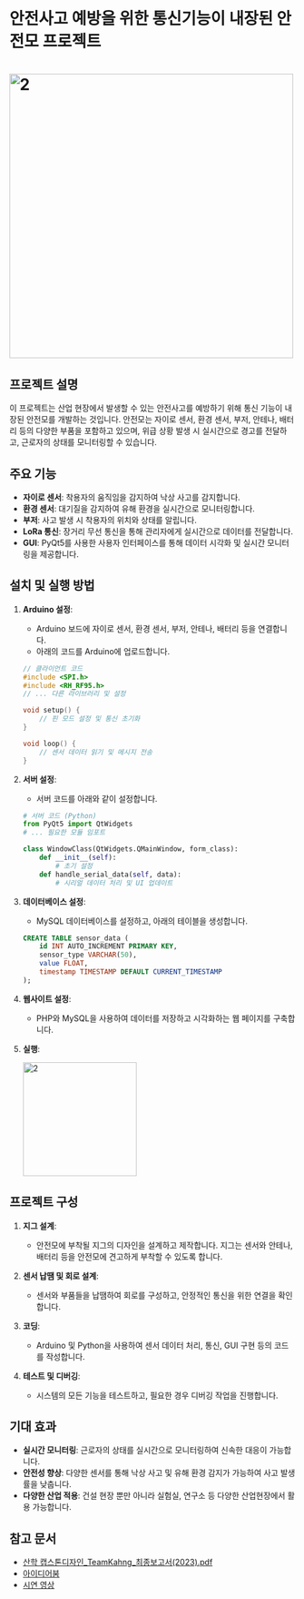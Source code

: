 # 안전사고 예방을 위한 통신기능이 내장된 안전모 프로젝트 

#        <img width="500" alt="2" src= "https://github.com/user-attachments/assets/b6f79172-8c6c-455a-9e41-65d6dcfc3db7">

## 프로젝트 설명

이 프로젝트는 산업 현장에서 발생할 수 있는 안전사고를 예방하기 위해 통신 기능이 내장된 안전모를 개발하는 것입니다. 안전모는 자이로 센서, 환경 센서, 부저, 안테나, 배터리 등의 다양한 부품을 포함하고 있으며, 위급 상황 발생 시 실시간으로 경고를 전달하고, 근로자의 상태를 모니터링할 수 있습니다.

## 주요 기능

- **자이로 센서**: 착용자의 움직임을 감지하여 낙상 사고를 감지합니다.
- **환경 센서**: 대기질을 감지하여 유해 환경을 실시간으로 모니터링합니다.
- **부저**: 사고 발생 시 착용자의 위치와 상태를 알립니다.
- **LoRa 통신**: 장거리 무선 통신을 통해 관리자에게 실시간으로 데이터를 전달합니다.
- **GUI**: PyQt5를 사용한 사용자 인터페이스를 통해 데이터 시각화 및 실시간 모니터링을 제공합니다.

## 설치 및 실행 방법

1. **Arduino 설정**:
    - Arduino 보드에 자이로 센서, 환경 센서, 부저, 안테나, 배터리 등을 연결합니다.
    - 아래의 코드를 Arduino에 업로드합니다.

    ```c
    // 클라이언트 코드
    #include <SPI.h>
    #include <RH_RF95.h>
    // ... 다른 라이브러리 및 설정
    
    void setup() {
        // 핀 모드 설정 및 통신 초기화
    }
    
    void loop() {
        // 센서 데이터 읽기 및 메시지 전송
    }
    ```

2. **서버 설정**:
    - 서버 코드를 아래와 같이 설정합니다.

    ```python
    # 서버 코드 (Python)
    from PyQt5 import QtWidgets
    # ... 필요한 모듈 임포트
    
    class WindowClass(QtWidgets.QMainWindow, form_class):
        def __init__(self):
            # 초기 설정
        def handle_serial_data(self, data):
            # 시리얼 데이터 처리 및 UI 업데이트
    ```

3. **데이터베이스 설정**:
    - MySQL 데이터베이스를 설정하고, 아래의 테이블을 생성합니다.

    ```sql
    CREATE TABLE sensor_data (
        id INT AUTO_INCREMENT PRIMARY KEY,
        sensor_type VARCHAR(50),
        value FLOAT,
        timestamp TIMESTAMP DEFAULT CURRENT_TIMESTAMP
    );
    ```

4. **웹사이트 설정**:
    - PHP와 MySQL을 사용하여 데이터를 저장하고 시각화하는 웹 페이지를 구축합니다.

5. **실행**:

   <img width="200" alt="2" src= https://github.com/user-attachments/assets/e49c43cf-4b27-4c0f-9ccb-7d3c704c4330>
   
## 프로젝트 구성

1. **지그 설계**:
    - 안전모에 부착될 지그의 디자인을 설계하고 제작합니다. 지그는 센서와 안테나, 배터리 등을 안전모에 견고하게 부착할 수 있도록 합니다.

2. **센서 납땜 및 회로 설계**:
    - 센서와 부품들을 납땜하여 회로를 구성하고, 안정적인 통신을 위한 연결을 확인합니다.

3. **코딩**:
    - Arduino 및 Python을 사용하여 센서 데이터 처리, 통신, GUI 구현 등의 코드를 작성합니다.

4. **테스트 및 디버깅**:
    - 시스템의 모든 기능을 테스트하고, 필요한 경우 디버깅 작업을 진행합니다.

## 기대 효과

- **실시간 모니터링**: 근로자의 상태를 실시간으로 모니터링하여 신속한 대응이 가능합니다.
- **안전성 향상**: 다양한 센서를 통해 낙상 사고 및 유해 환경 감지가 가능하여 사고 발생률을 낮춥니다.
- **다양한 산업 적용**: 건설 현장 뿐만 아니라 실험실, 연구소 등 다양한 산업현장에서 활용 가능합니다.


## 참고 문서

- [산학 캡스톤디자인_TeamKahng_최종보고서(2023).pdf](https://github.com/user-attachments/files/16349359/_TeamKahng_.2023.pdf)
- [아이디어붐](https://ideaboom.net/project/project/view?seq=1437&search_keyword=%EC%95%88%EC%A0%84%EB%AA%A8&data_seq[]=1&data_seq[]=2&data_seq[]=3&data_seq[]=4&data_seq[]=5&data_seq[]=6&data_seq[]=7&data_seq[]=8&data_seq[]=9&data_seq[]=10&data_seq[]=11&data_seq[]=12&data_seq[]=13&order=reg)
- [시연 영상](https://youtu.be/vbhFi2KNafI?si=6dlD7VHBstM9Rb3n)
